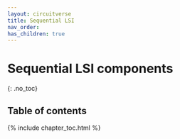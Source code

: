 ```yaml
---
layout: circuitverse
title: Sequential LSI
nav_order:
has_children: true
---
```


# Sequential LSI components
{: .no_toc}

## Table of contents

{% include chapter_toc.html %}

